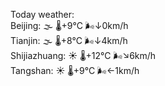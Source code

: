 Today weather:  
Beijing: 🌫  🌡️+9°C 🌬️↓0km/h  
Tianjin: 🌫  🌡️+8°C 🌬️↓4km/h  
Shijiazhuang: ☀️ 🌡️+12°C 🌬️↘6km/h  
Tangshan: ☀️ 🌡️+9°C 🌬️←1km/h  
